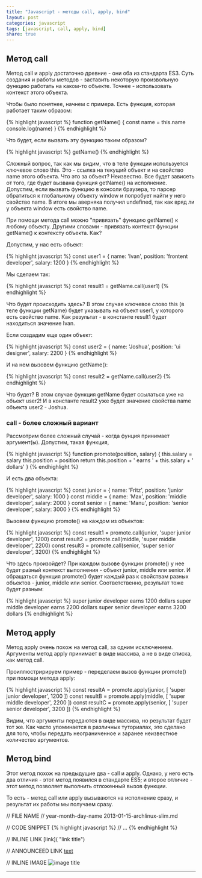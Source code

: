 ```yaml
---
title: "Javascript - методы call, apply, bind"
layout: post
categories: javascript
tags: [javascript, call, apply, bind]
share: true
---
```


## Метод call

Метод call и apply достаточно древние - они оба из стандарта ES3. Суть создания и работы методов - заставить некоторую произвольную функцию работать на каком-то объекте. Точнее - использовать контекст этого объекта.

Чтобы было понятнее, начнем с примера. Есть функция, которая работает таким образом:

{% highlight javascript %}
function getName() {
  const name = this.name
  console.log(name)
}
{% endhighlight %}

Что будет, если вызвать эту функцию таким образом?

{% highlight javascript %}
getName()
{% endhighlight %}

Сложный вопрос, так как мы видим, что в теле функции используется ключевое слово this. Это - ссылка на текущий объект и на свойство name этого объекта. Что это за объект? Неизвестно. Все будет зависеть от того, где будет вызвана функция getName() на исполнение. Допустим, если вызвать функцию в консоли браузера, то парсер обратиться к глобальному объекту window и попробует найти у него свойство name. В итоге мы аверняка получил undefined, так как вряд ли у объекта window есть свойство name.

При помощи метода call можно "привязать" функцию getName() к любому объекту. Другими словами - привязать контекст функции getName() к контексту объекта. Как?

Допустим, у нас есть объект:

{% highlight javascript %}
const user1 = {
  name: 'Ivan',
  position: 'frontent developer',
  salary: 1200
}
{% endhighlight %}

Мы сделаем так:

{% highlight javascript %}
const result1 = getName.call(user1)
{% endhighlight %}

Что будет происходить здесь? В этом случае ключевое слово this (в теле функции getName) будет указывать на объект user1, у которого есть свойство name. Как результат - в константе result1 будет находиться значение Ivan.

Если создадим еще один объект:

{% highlight javascript %}
const user2 = {
  name: 'Joshua',
  position: 'ui designer',
  salary: 2200
}
{% endhighlight %}

И на нем вызовем функцию getName():

{% highlight javascript %}
const result2 = getName.call(user2)
{% endhighlight %}

Что будет? В этом случае функция getName будет ссылаться уже на объект user2! И в константе result2 уже будет значение свойства name объекта user2 - Joshua.

### call - более сложный вариант

Рассмотрим более сложный случай - когда фунция принимает аргумент(ы). Допустим, такая функция,

{% highlight javascript %}
function promote(position, salary) {
  this.salary = salary
  this.position = position
  return this.position + ' earns ' + this.salary + ' dollars'
}
{% endhighlight %}

И есть два объекта:

{% highlight javascript %}
const junior = {
  name: 'Fritz',
  position: 'junior developer',
  salary: 1000
}
const middle = {
  name: 'Max',
  position: 'middle developer',
  salary: 2000
}
const senior = {
  name: 'Manu',
  position: 'senior developer',
  salary: 3000
}
{% endhighlight %}

Вызовем функцию promote() на каждом из объектов:

{% highlight javascript %}
const result1 = promote.call(junior, 'super junior developer', 1200)
const result2 = promote.call(middle, 'super middle developer', 2200)
const result3 = promote.call(senior, 'super senior developer', 3200)
{% endhighlight %}

Что здесь произойдет? При каждом вызове функции promote() у нее будет разный контекст выполнения - объект junior, middle или senior. И обращаться функция promote() будет каждый раз к свойствам разных объектов - junior, middle или senior. Соответственно, результат тоже будет разным:

{% highlight javascript %}
super junior developer earns 1200 dollars
super middle developer earns 2200 dollars
super senior developer earns 3200 dollars
{% endhighlight %}

## Метод apply

Метод apply очень похож на метод call, за одним исключением. Аргументы метод apply принимает в виде массива, а не в виде списка, как метод call.

Проиллюстририруем пример - переделаем вызов функции promote() при помощи метода apply:

{% highlight javascript %}
const resultA = promote.apply(junior, [ 'super junior developer', 1200 ])
const resultB = promote.apply(middle, [ 'super middle developer', 2200 ])
const resultC = promote.apply(senior, [ 'super senior developer', 3200 ])
{% endhighlight %}

Видим, что аргументы передаются в виде массива, но результат будет тот же. Как часто упоминается в различных туториалах, это сделано для того, чтобы передать неограниченное и заранее неизвестное количество аргументов.

## Метод bind

Этот метод похож на предыдущие два - call и apply. Однако, у него есть два отличия - этот метод появился в стандарте ES5; и второе отличие - этот метод позволяет выполнить отложенный вызов функции.

То есть - метод call или apply вызываются на исполнение сразу, и результат их работы мы получаем сразу.



// FILE NAME
// year-month-day-name
2013-01-15-archlinux-slim.md

// CODE SNIPPET
{% highlight javascript %}
// ...
{% endhighlight %}

// INLINE LINK
[link]( "link title")

// ANNOUNCEED LINK
[text][1]

// INLINE IMAGE
![image title]({{site.url}}/images/uploads/2015/08/image.jpg "image alt")

***
[1]: http://speckyboy.com/2015/01/26/six-common-freelancing-myths/ "Six Common Freelancing Myths"
